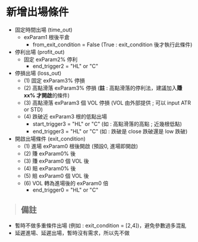 # 新增出場條件

* 固定時間出場 (time_out)
  * exParam1 根後平倉
    * from_exit_condition = False (True : exit_condition 後才執行此條件)
* 停利出場 (profit_out)
  * 固定 exParam2% 停利
    * end_trigger2 = "HL" or "C"
* 停損出場 (loss_out)
  * (1) 固定 exParam3% 停損
  * (2) 高點滑落 exParam3% 停損 (**註** : 高點滑落的停利法，建議加入**賺 xx% 才開啟**的條件)
  * (3) 高點滑落 exParam3 個 VOL 停損 (VOL 由外部提供 ; 可以 input ATR or STD)
  * (4) 跌破近 exParam3 根的低點出場
    * start_trigger3 = "HL" or "C" (如 : 高點滑落的高點 ; 近幾根低點)
    * end_trigger3 = "HL" or "C" (如 : 跌破是 close 跌破還是 low 跌破)
* 開啟出場條件 (exit_condition)
  * (1) 進場 exParam0 根後開啟 (預設0, 進場即開啟)
  * (2) 賺 exParam0% 後
  * (3) 賺 exParam0 個 VOL 後
  * (4) 賠 exParam0% 後
  * (5) 賠 exParam0 個 VOL 後
  * (6) VOL 轉為進場後的 exParam0 倍
    * end_trigger0 = "HL" or "C"

> ## 備註

* 暫時不做多重條件出場 (例如 : exit_condition = [2,4])，避免參數過多混亂
* 延遲進場、延遲出場，暫時沒有需求，所以先不做
